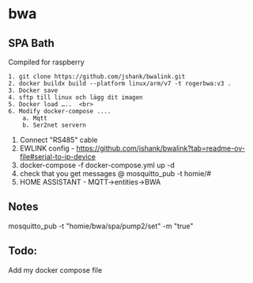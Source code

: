 # bwa
## SPA Bath

Compiled for raspberry <br>

	1. git clone https://github.com/jshank/bwalink.git
 	2. docker buildx build --platform linux/arm/v7 -t rogerbwa:v3 .
  	3. Docker save
   	4. sftp till linux och lägg dit imagen
	5. Docker load …..	<br>
	6. Modify docker-compose ....
		a. Mqtt
		b. Ser2net servern




1. Connect "RS485" cable
2. EWLINK config - https://github.com/jshank/bwalink?tab=readme-ov-file#serial-to-ip-device
3. docker-compose -f docker-compose.yml up -d
4. check that you get messages @ mosquitto_pub -t homie/#
5. HOME ASSISTANT - MQTT->entities->BWA


## Notes
mosquitto_pub -t "homie/bwa/spa/pump2/set" -m "true"

## Todo:
Add my docker compose file
